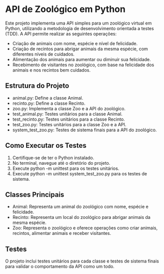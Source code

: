 # API de Zoológico em Python

Este projeto implementa uma API simples para um zoológico virtual em Python, utilizando a metodologia de desenvolvimento orientada a testes (TDD). A API permite realizar as seguintes operações:

- Criação de animais com nome, espécie e nível de felicidade.
- Criação de recintos para abrigar animais da mesma espécie, com diferentes níveis de cuidados.
- Alimentação dos animais para aumentar ou diminuir sua felicidade.
- Recebimento de visitantes no zoológico, com base na felicidade dos animais e nos recintos bem cuidados.

## Estrutura do Projeto

- animal.py: Define a classe Animal.
- recinto.py: Define a classe Recinto.
- zoo.py: Implementa a classe Zoo e a API do zoológico.
- test_animal.py: Testes unitários para a classe Animal.
- test_recinto.py: Testes unitários para a classe Recinto.
- test_zoo.py: Testes unitários para a classe Zoo e a API.
- system_test_zoo.py: Testes de sistema finais para a API do zoológico.

## Como Executar os Testes

1. Certifique-se de ter o Python instalado.
2. No terminal, navegue até o diretório do projeto.
3. Execute python -m unittest para os testes unitários.
4. Execute python -m unittest system_test_zoo.py para os testes de sistema.

## Classes Principais

- Animal: Representa um animal do zoológico com nome, espécie e felicidade.
- Recinto: Representa um local do zoológico para abrigar animais da mesma espécie.
- Zoo: Representa o zoológico e oferece operações como criar animais, recintos, alimentar animais e receber visitantes.

## Testes

O projeto inclui testes unitários para cada classe e testes de sistema finais para validar o comportamento da API como um todo.

